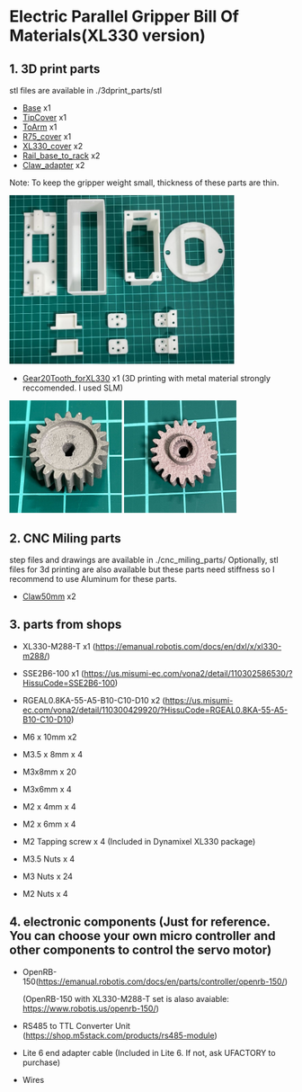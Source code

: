 # Electric Parallel Gripper Bill Of Materials(XL330 version)

## 1. 3D print parts
stl files are available in ./3dprint_parts/stl
  - [Base](./3dprint_parts/stl/XL330_base_for65mm.stl) x1
  - [TipCover](./3dprint_parts/stl/TipCover_for65mm.stl) x1
  - [ToArm](./3dprint_parts/stl/ToArm.stl) x1
  - [R75_cover](./3dprint_parts/stl/R75_cover.stl) x1
  - [XL330_cover](./3dprint_parts/stl/XL330_cover.stl) x2
  - [Rail_base_to_rack](./3dprint_parts/stl/Rail_base_to_rack_dynamixel.stl) x2
  - [Claw_adapter](./3dprint_parts/stl/claw_adapter.stl) x2

Note: To keep the gripper weight small, thickness of these parts are thin.

<img src="./3dprint_parts.jpg" width="400">

  - [Gear20Tooth_forXL330](./3dprint_parts/stl/Gear20Tooth_forXL330.stl) x1 (3D printing with metal material strongly reccomended. I used SLM)


<img src="./Gear_front.jpg" width="200">
<img src="./Gear_back.jpg" width="200">


## 2. CNC Miling parts
step files and drawings are available in ./cnc_miling_parts/
Optionally, stl files for 3d printing are also available but these parts need stiffness so I recommend to use Aluminum for these parts.

  - [Claw50mm](./cnc_miling_parts/Claw_50mm.step) x2


## 3. parts from shops
  - XL330-M288-T x1 (https://emanual.robotis.com/docs/en/dxl/x/xl330-m288/)
  - SSE2B6-100 x1 (https://us.misumi-ec.com/vona2/detail/110302586530/?HissuCode=SSE2B6-100)
  - RGEAL0.8KA-55-A5-B10-C10-D10 x2 (https://us.misumi-ec.com/vona2/detail/110300429920/?HissuCode=RGEAL0.8KA-55-A5-B10-C10-D10)

- M6 x 10mm x2
- M3.5 x 8mm x 4
- M3x8mm x 20
- M3x6mm x 4
- M2 x 4mm x 4
- M2 x 6mm x 4
- M2 Tapping screw x 4 (Included in Dynamixel XL330 package)
- M3.5 Nuts x 4
- M3 Nuts x 24
- M2 Nuts x 4

## 4. electronic components (Just for reference. You can choose your own micro controller and other components to control the servo motor)
  - OpenRB-150(https://emanual.robotis.com/docs/en/parts/controller/openrb-150/)

      (OpenRB-150 with XL330-M288-T set is alaso avaiable: https://www.robotis.us/openrb-150/)
  - RS485 to TTL Converter Unit (https://shop.m5stack.com/products/rs485-module)
  -  Lite 6 end adapter cable (Included in Lite 6. If not, ask UFACTORY to purchase)
  - Wires
